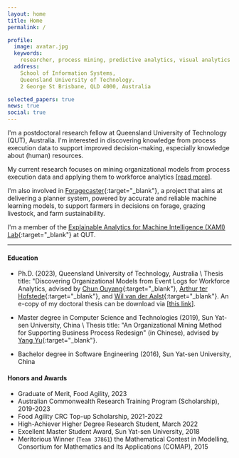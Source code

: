 ```yaml
---
layout: home
title: Home
permalink: /

profile:
  image: avatar.jpg
  keywords:
    researcher, process mining, predictive analytics, visual analytics
  address: 
    School of Information Systems,
    Queensland University of Technology.
    2 George St Brisbane, QLD 4000, Australia

selected_papers: true
news: true
social: true
---
```


I'm a postdoctoral research fellow at Queensland University of Technology (QUT),
Australia. I'm interested in discovering knowledge from process execution data
to support improved decision-making, especially knowledge about (human)
resources. 

My current research focuses on mining organizational models from process
execution data and applying them to workforce analytics [[read
more](/projects/omm)]. 

I'm also involved in
[Foragecaster](https://www.agriwebb.com/foragecaster/){:target="_blank"}, a
project that aims at delivering a planner system, powered by accurate and
reliable machine learning models, to support farmers in decisions on forage,
grazing livestock, and farm sustainability.


I'm a member of the [Explainable Analytics for Machine Intelligence (XAMI)
Lab](https://www.xami-lab.org/){:target="_blank"} at QUT.

<hr>

#### Education

- Ph.D. (2023), Queensland University of Technology, Australia \\
  Thesis title: "Discovering Organizational Models from Event Logs for Workforce Analytics,
  advised by 
  [Chun Ouyang](https://staff.qut.edu.au/staff/c.ouyang){:target="_blank"}, 
  [Arthur ter Hofstede](https://arthurterhofstede.github.io/){:target="_blank"}, 
  and [Wil van der Aalst](http://www.vdaalst.com/){:target="_blank"}. 
  An e-copy of my doctoral thesis can be download via [[this link](./assets/thesis_roys_version.pdf)].

- Master degree in Computer Science and Technologies (2019), Sun Yat-sen University, China \\
  Thesis title: "An Organizational Mining Method for Supporting Business Process
  Redesign" (in Chinese), advised by 
  [Yang Yu](https://sse.sysu.edu.cn/teacher/163){:target="_blank"}.

- Bachelor degree in Software Engineering (2016), Sun Yat-sen University, China

#### Honors and Awards

- Graduate of Merit, Food Agility, 2023
- Australian Commonwealth Research Training Program (Scholarship), 2019-2023
- Food Agility CRC Top-up Scholarship, 2021-2022
- High-Achiever Higher Degree Research Student, March 2022
- Excellent Master Student Award, Sun Yat-sen University, 2018
- Meritorious Winner (`Team 37861`) the Mathematical Contest in Modelling,
Consortium for Mathematics and Its Applications (COMAP), 2015
